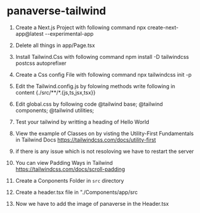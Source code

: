 # panaverse-tailwind

1) Create a Next.js Project with following command
npx create-next-app@latest --experimental-app

2) Delete all things in app/Page.tsx

3) Install Tailwind.Css with following command
npm install -D tailwindcss postcss autoprefixer

4) Create a Css config File with following command
npx tailwindcss init -p

5) Edit the Tailwind.config.js by folowing methods
write following in content
{./src/**/*.{js,ts,jsx,tsx}}

6) Edit global.css by following code
@tailwind base;
@tailwind components;
@tailwind utilities;

7) Test your tailwind by writting a heading of Hello World

8) View the example of Classes on by visting the Utility-First Fundamentals in Tailwind Docs 
https://tailwindcss.com/docs/utility-first

9) if there is any issue which is not resoloving we have to restart the server

10) You can view Padding Ways in Tailwind 
https://tailwindcss.com/docs/scroll-padding

11) Create a Conponents Folder in `src` directory

12) Create a header.tsx file in "./Components/app/src
 
13) Now we have to add the image of panaverse in the Header.tsx




